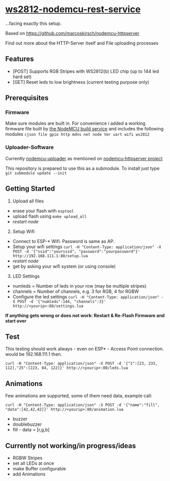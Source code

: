 # [ws2812-nodemcu-rest-service](https://github.com/computerlyrik/ws2812-nodemcu-rest-service)
...facing exactly this setup.

Based on https://github.com/marcoskirsch/nodemcu-httpserver

Find out more about the HTTP-Server itself and File uploading processes

## Features
- [POST] Supports RGB Stripes with WS2812(b) LED chip (up to 144 led hard set)
- [GET] Reset leds to low brightness (current testing purpose only)


## Prerequisites 

### Firmware

Make sure modules are built in.
For convenience i added a working firmware file built by [the NodeMCU build service](https://nodemcu-build.com/index.php)
and includes the following modules
`cjson file gpio http mdns net node tmr uart wifi ws2812`

### Uploader-Software

Currently [nodemcu-uploader](https://github.com/kmpm/nodemcu-uploader) as mentioned on [nodemcu-httpserver project](https://github.com/marcoskirsch/nodemcu-httpserver)

This repository is prepared to use this as a submodule. To install just type `git submodule update --init`

## Getting Started

1. Upload all files 
  * erase your flash with `esptool`
  * upload flash using `make upload_all`
  * *restart node*
2. Setup Wifi
  * Connect to ESP-* Wifi. Password is same as AP.
  * Setup your wifi settings ```curl -H "Content-Type: application/json" -X POST -d '{"ssid":"yourssid", "password":"yourpassword"}' http://192.168.111.1:80/setup.lua```
  * *restart node*
  * get <yourip> by asking your wifi system (or using console)
3. LED Settings
  * numleds = Number of leds in your row (may be multiple stripes)
  * channels = Number of channels, e.g. 3 for RGB, 4 for RGBW
  * Configure the led settings ```curl -H "Content-Type: application/json" -X POST -d '{"numleds":144, "channels":3}' http://<yourip>:80/settings.lua```


**If anything gets wrong or does not work: Restart & Re-Flash Firmware and start over**

## Test
This testing should work always - even on ESP* - Access Point connection. <yourip> would be 192.168.111.1 then.

```
curl -H "Content-Type: application/json" -X POST -d '{"1":[23, 233, 112],"25":[223, 84, 122]}' http://<yourip>:80/leds.lua
```

## Animations
Few animations are supported, some of them need data, example call:
```
curl -H "Content-Type: application/json" -X POST -d '{"name":"fill", "data":[42,42,42]}' http://<yourip>:80/animation.lua
```

* buzzer
* doublebuzzer
* fill - data = [r,g,b]



## Currently not working/in progress/ideas

- RGBW Stripes
- set all LEDs at once
- make Buffer configurable
- add Animations


